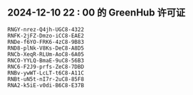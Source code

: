 ## 2024-12-10 22 : 00 的 GreenHub 许可证
```
RNGY-nrez-Q4jh-UGC8-4322
RNFK-2jFZ-Dmzo-iCC8-EAE2
RNDe-f6YO-FRK6-4zC8-9B83
RND8-plNk-V8Ks-DeC8-A8D5
RNCb-XeqR-RLUm-AoC8-6A05
RNCO-YYLQ-BmaE-9uC8-56B3
RNC6-F2J9-prfs-ZeC8-7DBD
RNBv-ywWT-LcLT-t6C8-A11C
RNBt-uN5t-nI7r-2uC8-85F8
RNA2-k5iE-v0di-B6C8-E37B
```

